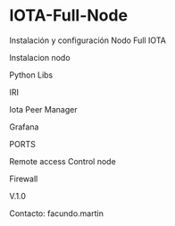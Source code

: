 # IOTA-Full-Node
Instalación y configuración Nodo Full IOTA

Instalacion nodo

Python Libs

IRI 

Iota Peer Manager

Grafana

PORTS

Remote access Control node

Firewall


V.1.0

Contacto: facundo.martin


